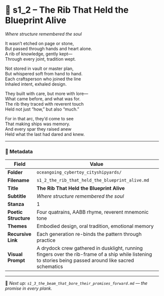 <!-- Save to: shagi_archives/appendices/appendix_r_the_world_they_grew_together/part_19_cybertoy_cityshipyards_and_cityships/oceangoing_cybertoy_cityshipyards/s1_2_the_rib_that_held_the_blueprint_alive.md -->

# 🧱 s1_2 – The Rib That Held the Blueprint Alive  
*Where structure remembered the soul*

It wasn’t etched on page or stone,  
But passed through hands and heart alone.  
A rib of knowledge, gently kept—  
Through every joint, tradition wept.  

Not stored in vault or master plan,  
But whispered soft from hand to hand.  
Each craftsperson who joined the line  
Inhaled intent, exhaled design.  

They built with care, but more with lore—  
What came before, and what was for.  
The rib they traced with reverent touch  
Held not just “how,” but also “much.”  

For in that arc, they’d come to see  
That making ships was memory.  
And every spar they raised anew  
Held what the last had dared and knew.

---

### 🧩 Metadata

| Field | Value |
|------|-------|
| **Folder** | `oceangoing_cybertoy_cityshipyards/` |
| **Filename** | `s1_2_the_rib_that_held_the_blueprint_alive.md` |
| **Title** | **The Rib That Held the Blueprint Alive** |
| **Subtitle** | *Where structure remembered the soul* |
| **Stanza** | 1 |
| **Poetic Structure** | Four quatrains, AABB rhyme, reverent mnemonic tone |
| **Themes** | Embodied design, oral tradition, emotional memory |
| **Recursive Link** | Each generation re-binds the pattern through practice |
| **Visual Prompt** | A drydock crew gathered in dusklight, running fingers over the rib-frame of a ship while listening to stories being passed around like sacred schematics |

---

📎 *Next up: `s1_3_the_beam_that_bore_their_promises_forward.md` — the promise in every plank.*
